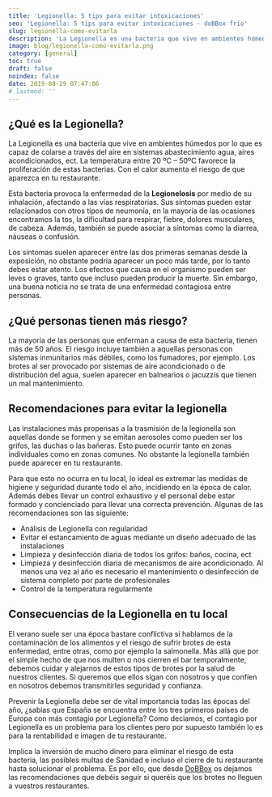 ```yaml
---
title: 'Legionella: 5 tips para evitar intoxicaciones'
seo: 'Legionella: 5 tips para evitar intoxicaciones - doBBox frío'
slug: legionella-como-evitarla
description: 'La Legionella es una bacteria que vive en ambientes húmedos por lo que es capaz de colarse a través del aire en sistemas abastecimiento agua, aires'
image: blog/legionella-como-evitarla.png
category: [general]
toc: true
draft: false
noindex: false
date: 2019-08-29 07:47:06
# lastmod: ''
---
```


## ¿Qué es la Legionella?

La Legionella es una bacteria que vive en ambientes húmedos por lo que es capaz de colarse a través del aire en sistemas abastecimiento agua, aires acondicionados, ect. La temperatura entre 20 ºC – 50ºC favorece la proliferación de estas bacterias. Con el calor aumenta el riesgo de que aparezca en tu restaurante.

Esta bacteria provoca la enfermedad de la **Legionelosis** por medio de su inhalación, afectando a las vías respiratorias. Sus síntomas pueden estar relacionados con otros tipos de neumonía, en la mayoría de las ocasiones encontramos la tos, la dificultad para respirar, fiebre, dolores musculares, de cabeza. Además, también se puede asociar a síntomas como la diarrea, náuseas o confusión.

Los síntomas suelen aparecer entre las dos primeras semanas desde la exposición, no obstante podría aparecer un poco más tarde, por lo tanto debes estar atento. Los efectos que causa en el organismo pueden ser leves o graves, tanto que incluso pueden producir la muerte. Sin embargo, una buena noticia no se trata de una enfermedad contagiosa entre personas.

## ¿Qué personas tienen más riesgo?

La mayoría de las personas que enferman a causa de esta bacteria, tienen más de 50 años. El riesgo incluye también a aquellas personas con sistemas inmunitarios más débiles, como los fumadores, por ejemplo. Los brotes al ser provocado por sistemas de aire acondicionado o de distribución del agua, suelen aparecer en balnearios o jacuzzis que tienen un mal mantenimiento.

## Recomendaciones para evitar la legionella

Las instalaciones más propensas a la trasmisión de la legionella son aquellas donde se formen y se emitan aerosoles como pueden ser los grifos, las duchas o las bañeras. Esto puede ocurrir tanto en zonas individuales como en zonas comunes. No obstante la legionella también puede aparecer en tu restaurante.

Para que esto no ocurra en tu local, lo ideal es extremar las medidas de higiene y seguridad durante todo el año, incidiendo en la época de calor. Además debes llevar un control exhaustivo y el personal debe estar formado y concienciado para llevar una correcta prevención. Algunas de las recomendaciones son las siguiente:

- Análisis de Legionella con regularidad
- Evitar el estancamiento de aguas mediante un diseño adecuado de las instalaciones
- Limpieza y desinfección diaria de todos los grifos: baños, cocina, ect
- Limpieza y desinfección diaria de mecanismos de aire acondicionado. Al menos una vez al año es necesario el mantenimiento o desinfección de sistema completo por parte de profesionales
- Control de la temperatura regularmente

## Consecuencias de la Legionella en tu local

El verano suele ser una época bastare conflictiva si hablamos de la contaminación de los alimentos y el riesgo de sufrir brotes de esta enfermedad, entre otras, como por ejemplo la salmonella. Más allá que por el simple hecho de que nos multen o nos cierren el bar temporalmente, debemos cuidar y alejarnos de estos tipos de brotes por la salud de nuestros clientes. Si queremos que ellos sigan con nosotros y que confíen en nosotros debemos transmitirles seguridad y confianza.

Prevenir la Legionella debe ser de vital importancia todas las épocas del año, ¿sabias que España se encuentra entre los tres primeros países de Europa con más contagio por Legionella? Como deciamos, el contagio por Legionella es un problema para los clientes pero por supuesto también lo es para la rentabilidad e imagen de tu restaurante.

Implica la inversión de mucho dinero para eliminar el riesgo de esta bacteria, las posibles multas de Sanidad e incluso el cierre de tu restaurante hasta solucionar el problema. Es por ello, que desde [DoBBox](/) os dejamos las recomendaciones que debéis seguir si queréis que los brotes no lleguen a vuestros restaurantes.